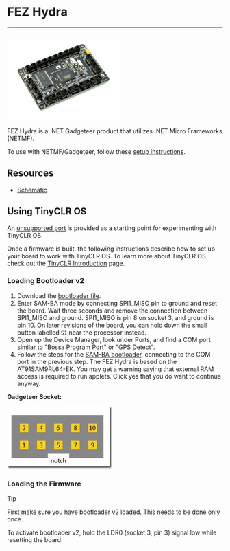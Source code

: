 # FEZ Hydra
---
![FEZ Hydra](images/fez-hydra.jpg)

FEZ Hydra is a .NET Gadgeteer product that utilizes .NET Micro Frameworks (NETMF).

To use with NETMF/Gadgeteer, follow these [setup instructions](../../software/netmf/getting-started.md).

## Resources
* [Schematic](http://files.ghielectronics.com/downloads/Schematics/FEZ/FEZ%20Hydra%20Schematic.pdf)

## Using TinyCLR OS
An [unsupported port](https://github.com/ghi-electronics/TinyCLR-Ports) is provided as a starting point for experimenting with TinyCLR OS. 

Once a firmware is built, the following instructions describe how to set up your board to work with TinyCLR OS. To learn more about TinyCLR OS check out the [TinyCLR Introduction](../../software/tinyclr/intro.md) page.

### Loading Bootloader v2
1. Download the [bootloader file](../../software/loaders/ghi-bootloader.md#fez-hydra).
2. Enter SAM-BA mode by connecting SPI1_MISO pin to ground and reset the board. Wait three seconds and remove the connection between SPI1_MISO and ground. SPI1_MISO is pin 8 on socket 3, and ground is pin 10. On later revisions of the board, you can hold down the small button labelled `S1` near the processor instead.  
3. Open up the Device Manager, look under Ports, and find a COM port similar to "Bossa Program Port" or "GPS Detect".
4. Follow the steps for the [SAM-BA bootloader](../../software/loaders/intro.md#sam-ba-bootloader), connecting to the COM port in the previous step. The FEZ Hydra is based on the AT91SAM9RL64-EK. You may get a warning saying that external RAM access is required to run applets. Click yes that you do want to continue anyway.

**Gadgeteer Socket:**

![Gadgeteer Socket](images/socket.png)


### Loading the Firmware

> [!Tip]
> First make sure you have bootloader v2 loaded. This needs to be done only once.

To activate bootloader v2, hold the LDR0 (socket 3, pin 3) signal low while resetting the board.
